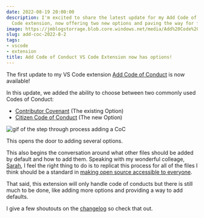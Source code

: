 ```yaml
---
date: 2022-08-19 20:00:00
description: I'm excited to share the latest update for my Add Code of Conduct VS
  Code extension, now offering two new options and paving the way for future additions.
image: https://jmblogstorrage.blob.core.windows.net/media/Add%20Code%20of%20Conduct%20Image.png
slug: add-coc-2022-8-2
tags:
- vscode
- extension
title: Add Code of Conduct VS Code Extension now has options!
---
```


The first update to my VS Code extension [Add Code of Conduct][Add Code of Conduct] is now available!

In this update, we added the ability to choose between two commonly used Codes of Conduct:

- [Contributor Covenant][Contributor Covenant] (The existing Option)
- [Citizen Code of Conduct][Citizen Code of Conduct] (The new Option)

![gif of the step through process adding a CoC](https://jmblogstorrage.blob.core.windows.net/media/add_covenant-2022-8-2.gif)

This opens the door to adding several options.

This also begins the conversation around what other files should be added by default and how to add them. Speaking with my wonderful colleage, [Sarah](https://twitter.com/crazy4pi314), I feel the right thing to do is to replicat this process for all of the files I think should be a standard in [making open source accessible to everyone](https://contributionswelcome.org).

That said, this extension will only handle code of conducts but there is still much to be done, like adding more options and providing a way to add defaults.

I give a few shoutouts on the [changelog](https://marketplace.visualstudio.com/items/kjaymiller.vscode-add-code-of-conduct/changelog) so check that out.

[Add Code of Conduct]: https://marketplace.visualstudio.com/items?itemName=joshuabell.add-code-of-conduct
[Contributor Covenant]: https://contributor-covenant.org/
[Citizen Code of Conduct]: https://github.com/stumpsyn/policies/blob/master/citizen_code_of_conduct.md
